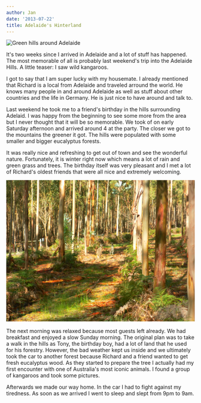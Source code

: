 ```yaml
---
author: Jan
date: '2013-07-22'
title: Adelaide's Hinterland
---
```


![Green hills around Adelaide](./images/hills.jpg)

It's two weeks since I arrived in Adelaide and a lot of stuff has happened. The
most memorable of all is probably last weekend's trip into the Adelaide Hills.
A little teaser: I saw wild kangaroos.

I got to say that I am super lucky with my housemate. I already mentioned that
Richard is a local from Adelaide and traveled arround the world. He knows many
people in and around Adelaide as well as stuff about other countries and the
life in Germany. He is just nice to have around and talk to.

Last weekend he took me to a friend's birthday in the hills surrounding
Adelaid. I was happy from the beginning to see some more from the area but I
never thought that it will be so memorable. We took of on early Saturday
afternoon and arrived around 4 at the party. The closer we got to the mountains
the greener it got. The hills were populated with some smaller and bigger
eucalyptus forests.

It was really nice and refreshing to get out of town and see the wonderful
nature. Fortunately, it is winter right now which means a lot of rain and green
grass and trees. The birthday itself was very pleasant and I met a lot of
Richard's oldest friends that were all nice and extremely welcoming.

![Two kangaroos in an eucalyptus forest](./images/kangaroos.jpg)

The next morning was relaxed because most guests left already. We had breakfast
and enjoyed a slow Sunday morning. The original plan was to take a walk in the
hills as Tony, the birthday boy, had a lot of land that he used for his
forestry. However, the bad weather kept us inside and we ultimately took the
car to another forest because Richard and a friend wanted to get fresh
eucalyptus wood. As they started to prepare the tree I actually had my first
encounter with one of Australia's most iconic animals. I found a group of
kangaroos and took some pictures.

Afterwards we made our way home. In the car I had to fight against my 
tiredness. As soon as we arrived I went to sleep and slept from 9pm to 9am.
